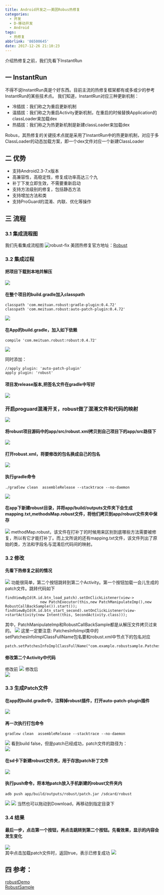 ```yaml
---
title: Android开发之——美团Robus热修复
categories:
  - 开发
  - D-移动开发
  - Android
tags:
  - 热修复
abbrlink: '86500645'
date: 2017-12-26 21:10:23
---
```

介绍热修复之前，我们先看下InstantRun 
## 一 InstantRun
不得不说InstantRun真是个好东西。目前主流的热修复框架都有或多或少的参考InstantRun的某些技术点。
我们知道，InstantRun对应三种更新机制：

- 冷插拔：我们称之为重启更新机制
- 温插拔：我们称之为重启Activity更新机制，在重启的时候替换Application的classLoader来加载dex
- 热插拔：我们称之为热更新机制是新建classLoader来加载dex

Robus，其热修复的关键技术点就是采用了InstantRun中的热更新机制，对应于多ClassLoader的动态加载方案，即一个dex文件对应一个新建ClassLoader
<!--more-->
## 二 优势
- 支持Android2.3-7.x版本
- 高兼容性，高稳定性，修复成功率高达三个九
- 补丁下发立即生效，不需要重新启动
- 支持方法级别的修复，包括静态方法
- 支持增加方法和类
- 支持ProGuard的混淆、内联、优化等操作

## 三 流程

### 3.1 集成流程图

我们先看集成流程图
![robust-fix][1]
美团热修复官方地址：[Robust][0]

### 3.2 集成过程
#### 把项目下载到本地并解压  
![][6]
#### 在整个项目的build.gradle加入classpath

```
classpath 'com.meituan.robust:gradle-plugin:0.4.72'
classpath 'com.meituan.robust:auto-patch-plugin:0.4.72'
```

![][2]
#### 在App的build.gradle，加入如下依赖

```
compile 'com.meituan.robust:robust:0.4.72'
```
![][3]

同时添加：

```
//apply plugin: 'auto-patch-plugin'
apply plugin: 'robust'
```

#### 项目发release版本,把签名文件在gradle中写好
![][4]
### 开启proguard混淆开关，robust做了混淆文件和代码的映射 
![][5]
#### 将robust项目源码中的app/src/robust.xml拷贝到自己项目下的app/src路径下 
![][7]
#### 打开robust.xml，将要修改的包名换成自己的包名
![][8]
#### 执行gradle命令
```
./gradlew clean  assembleRelease --stacktrace --no-daemon
```
![][9]
#### 在app下新建robust目录，并将app/build/outputs文件夹下会生成mapping.txt,methodsMap.robust文件，将他们拷贝到app/robust文件夹中保存
![][10]
methodMap.robust，该文件在打补丁的时候用来区别到底哪些方法需要被修复，所以有它才能打补丁。而上文所说的还有mapping.txt文件，该文件列出了原始的类，方法和字段名与混淆后代码间的映射。   

### 3.2 修改
#### 先看下热修复之前的情况
![][11]
功能很简单，第二个按钮跳转到第二个Activity。第一个按钮加载一会儿生成的patch文件。跳转代码如下 

```
findViewById(R.id.btn_load_patch).setOnClickListener(view->
                new PatchExecutor(this,new PatchManipulateImp(),new RobustCallBackSample()).start());
findViewById(R.id.btn_start_second).setOnClickListener(view->startActivity(new Intent(this, SecondActivity.class)));
```

其中，PatchManipulateImp和RobustCallBackSample都是从解压文件拷贝过来的。
![][12]
这里一定要注意: 
PatchesInfoImpl类中的setPatchesInfoImplClassFullName包名要和robust.xml中<package>节点下的包名对应

```
patch.setPatchesInfoImplClassFullName("com.example.robustsample.PatchesInfoImpl");
```

#### 修改第二个Activity中代码
修改前 
![][13]
修改后  
![][14]
### 3.3 生成Patch文件

#### 在app的build.gradle中，注释掉robust插件，打开auto-patch-plugin插件
![][15]
#### 再一次执行打包命令

```
gradlew clean  assembleRelease --stacktrace --no-daemon
```
![][16]
看到build false，但是patch已经成功，patch文件的路径为：  
![][17]

#### 在sd卡下新建robust文件夹，用于存放patch补丁文件
![][18]
#### 执行push命令，将本地patch放入手机新建的robust文件夹内

```
adb push app/build/outputs/robust/patch.jar /sdcard/robust
```
![][19]
![][20]
当然也可以拖动到Download，再移动到指定目录下  
### 3.4 结果
#### 最后一步，点击第一个按钮，再点击跳转到第二个按钮。先看效果，显示的内容会发生变化   
![][21]   
其中点击加载patch文件时，返回true，表示已修复成功
![][22]


## 四 参考：  
[robustDemo][23]   
[RobustSample][24]


[0]: https://github.com/Meituan-Dianping/Robust
[1]: https://cdn.staticaly.com/gh/PGzxc/CDN/master/blog-image/robust-fix.png
[2]: https://cdn.staticaly.com/gh/PGzxc/CDN/master/blog-image/robust-build-classpath.png
[3]: https://cdn.staticaly.com/gh/PGzxc/CDN/master/blog-image/robust-app-compile.png
[4]: https://cdn.staticaly.com/gh/PGzxc/CDN/master/blog-image/robust-sign-config.png
[5]: https://cdn.staticaly.com/gh/PGzxc/CDN/master/blog-image/robust-minify.png
[6]: https://cdn.staticaly.com/gh/PGzxc/CDN/master/blog-image/robust-app.png
[7]: https://cdn.staticaly.com/gh/PGzxc/CDN/master/blog-image/robust-xml.png
[8]: https://cdn.staticaly.com/gh/PGzxc/CDN/master/blog-image/robust-package.png
[9]: https://cdn.staticaly.com/gh/PGzxc/CDN/master/blog-image/robust-gradlew-clean.png
[10]: https://cdn.staticaly.com/gh/PGzxc/CDN/master/blog-image/new-robust.png
[11]: https://cdn.staticaly.com/gh/PGzxc/CDN/master/blog-image/robust-before.gif
[12]: https://cdn.staticaly.com/gh/PGzxc/CDN/master/blog-image/robust-coppy.png
[13]: https://cdn.staticaly.com/gh/PGzxc/CDN/master/blog-image/robust-modity-before.png
[14]: https://cdn.staticaly.com/gh/PGzxc/CDN/master/blog-image/robust-modity-after.png
[15]: https://cdn.staticaly.com/gh/PGzxc/CDN/master/blog-image/app-plug-patch.png
[16]: https://cdn.staticaly.com/gh/PGzxc/CDN/master/blog-image/robust-patch-succes.png
[17]: https://cdn.staticaly.com/gh/PGzxc/CDN/master/blog-image/robust-patch-jar.png
[18]: https://cdn.staticaly.com/gh/PGzxc/CDN/master/blog-image/robust-sdcard-robust.png
[19]: https://cdn.staticaly.com/gh/PGzxc/CDN/master/blog-image/adb-push.png
[20]: https://cdn.staticaly.com/gh/PGzxc/CDN/master/blog-image/patch-already.png
[21]: https://cdn.staticaly.com/gh/PGzxc/CDN/master/blog-image/robust-hot-after.gif
[22]: https://cdn.staticaly.com/gh/PGzxc/CDN/master/blog-image/click-patch.png
[23]: https://github.com/xingege662/robustDemo
[24]: https://github.com/PGzxc/RobustSample
